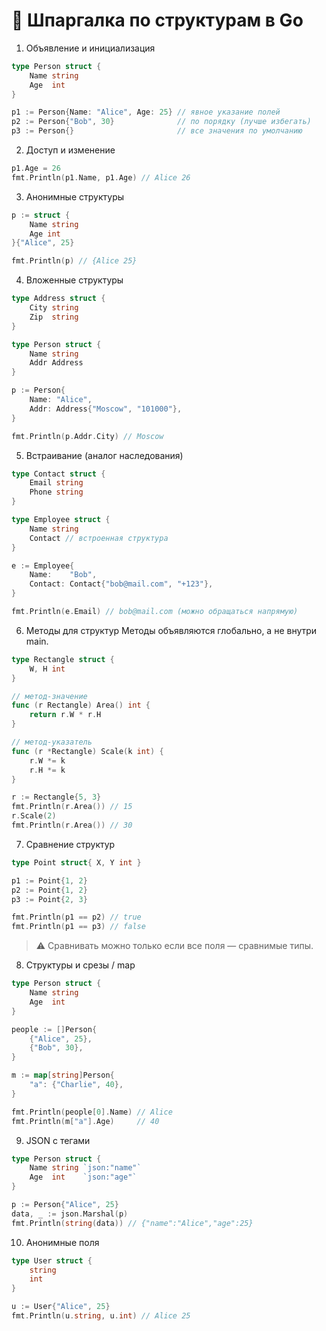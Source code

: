 # 📝 Шпаргалка по структурам в Go

1. Объявление и инициализация
```go
type Person struct {
    Name string
    Age  int
}

p1 := Person{Name: "Alice", Age: 25} // явное указание полей
p2 := Person{"Bob", 30}              // по порядку (лучше избегать)
p3 := Person{}                       // все значения по умолчанию

```

2. Доступ и изменение
```go
p1.Age = 26
fmt.Println(p1.Name, p1.Age) // Alice 26
```

3. Анонимные структуры
```go
p := struct {
    Name string
    Age int
}{"Alice", 25}

fmt.Println(p) // {Alice 25}
```

4. Вложенные структуры
```go
type Address struct {
    City string
    Zip  string
}

type Person struct {
    Name string
    Addr Address
}

p := Person{
    Name: "Alice",
    Addr: Address{"Moscow", "101000"},
}

fmt.Println(p.Addr.City) // Moscow

```

5. Встраивание (аналог наследования)
```go
type Contact struct {
    Email string
    Phone string
}

type Employee struct {
    Name string
    Contact // встроенная структура
}

e := Employee{
    Name:    "Bob",
    Contact: Contact{"bob@mail.com", "+123"},
}

fmt.Println(e.Email) // bob@mail.com (можно обращаться напрямую)

```

6. Методы для структур
Методы объявляются глобально, а не внутри main.
```go
type Rectangle struct {
    W, H int
}

// метод-значение
func (r Rectangle) Area() int {
    return r.W * r.H
}

// метод-указатель
func (r *Rectangle) Scale(k int) {
    r.W *= k
    r.H *= k
}

r := Rectangle{5, 3}
fmt.Println(r.Area()) // 15
r.Scale(2)
fmt.Println(r.Area()) // 30

```

7. Сравнение структур
```go
type Point struct{ X, Y int }

p1 := Point{1, 2}
p2 := Point{1, 2}
p3 := Point{2, 3}

fmt.Println(p1 == p2) // true
fmt.Println(p1 == p3) // false

```
> ⚠️ Сравнивать можно только если все поля — сравнимые типы.


8. Структуры и срезы / map
```go
type Person struct {
    Name string
    Age  int
}

people := []Person{
    {"Alice", 25},
    {"Bob", 30},
}

m := map[string]Person{
    "a": {"Charlie", 40},
}

fmt.Println(people[0].Name) // Alice
fmt.Println(m["a"].Age)     // 40

```

9. JSON с тегами
```go
type Person struct {
    Name string `json:"name"`
    Age  int    `json:"age"`
}

p := Person{"Alice", 25}
data, _ := json.Marshal(p)
fmt.Println(string(data)) // {"name":"Alice","age":25}

```

10. Анонимные поля
```go
type User struct {
    string
    int
}

u := User{"Alice", 25}
fmt.Println(u.string, u.int) // Alice 25

```